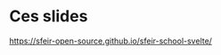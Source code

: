 <!-- .slide: class="with-code-bg-dark" -->

# Ces slides

https://sfeir-open-source.github.io/sfeir-school-svelte/
